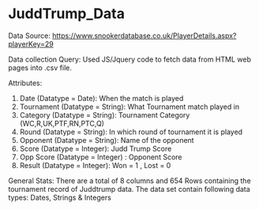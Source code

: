 # JuddTrump_Data
Data Source:
https://www.snookerdatabase.co.uk/PlayerDetails.aspx?playerKey=29

Data collection Query:
Used JS/Jquery code to fetch data from HTML web pages into .csv file. 

Attributes:
1. Date (Datatype = Date): When the match is played
2. Tournament (Datatype = String): What Tournament match played in
3. Category (Datatype = String): Tournament Category (WC,R,UK,PTF,RN,PTC,Q)
4. Round (Datatype = String): In which round of tournament it is played
5. Opponent (Datatype = String): Name of the opponent
6. Score (Datatype = Integer): Judd Trump Score
7. Opp Score (Datatype = Integer) : Opponent Score
8. Result (Datatype = Integer): Won = 1 , Lost = 0

General Stats:
There are a total of 8 columns and 654 Rows containing the tournament record of Juddtrump data. The data set contain following data types: Dates, Strings & Integers
